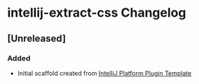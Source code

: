 <!-- Keep a Changelog guide -> https://keepachangelog.com -->

# intellij-extract-css Changelog

## [Unreleased]
### Added
- Initial scaffold created from [IntelliJ Platform Plugin Template](https://github.com/JetBrains/intellij-platform-plugin-template)
